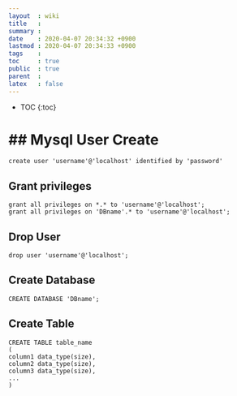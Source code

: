 ```yaml
---
layout  : wiki
title   : 
summary : 
date    : 2020-04-07 20:34:32 +0900
lastmod : 2020-04-07 20:34:33 +0900
tags    : 
toc     : true
public  : true
parent  : 
latex   : false
---
```

* TOC
{:toc}

# ## Mysql User Create

    create user 'username'@'localhost' identified by 'password'

## Grant privileges

    grant all privileges on *.* to 'username'@'localhost';
    grant all privileges on 'DBname'.* to 'username'@'localhost';

## Drop User

    drop user 'username'@'localhost';

## Create Database

    CREATE DATABASE 'DBname';

## Create Table

    CREATE TABLE table_name
    (
    column1 data_type(size),
    column2 data_type(size),
    column3 data_type(size),
    ...
    )
